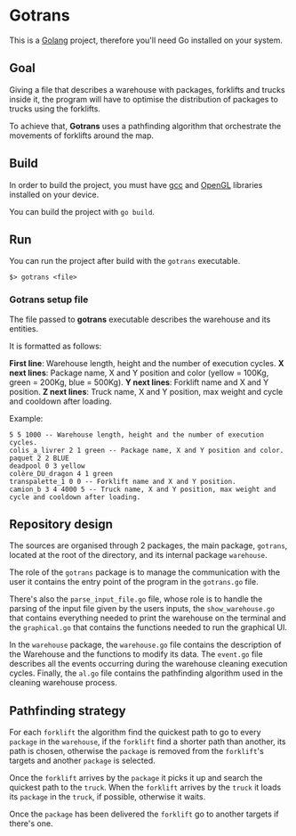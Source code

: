 # Gotrans

This is a [Golang](https://go.dev) project, therefore you'll need Go installed on your system.

## Goal

Giving a file that describes a warehouse with packages, forklifts and trucks inside it, the program
will have to optimise the distribution of packages to trucks using the forklifts.

To achieve that, **Gotrans** uses a pathfinding algorithm that orchestrate the movements of forklifts
around the map.

## Build

In order to build the project, you must have [gcc](https://gcc.gnu.org) and [OpenGL](https://www.opengl.org) libraries
installed on your device.

You can build the project with `go build`.

## Run

You can run the project after build with the `gotrans` executable.

```
$> gotrans <file>
```

### Gotrans setup file

The file passed to **gotrans** executable describes the warehouse and its entities.

It is formatted as follows:

**First line**: Warehouse length, height and the number of execution cycles.
**X next lines**: Package name, X and Y position and color (yellow = 100Kg, green = 200Kg, blue = 500Kg).
**Y next lines**: Forklift name and X and Y position.
**Z next lines**: Truck name, X and Y position, max weight and cycle and cooldown after loading.

Example:

```
5 5 1000 -- Warehouse length, height and the number of execution cycles. 
colis_a_livrer 2 1 green -- Package name, X and Y position and color.
paquet 2 2 BLUE
deadpool 0 3 yellow
colère_DU_dragon 4 1 green
transpalette_1 0 0 -- Forklift name and X and Y position.
camion_b 3 4 4000 5 -- Truck name, X and Y position, max weight and cycle and cooldown after loading.
```

## Repository design

The sources are organised through 2 packages, the main package, `gotrans`, located at the root of the
directory, and its internal package `warehouse`.

The role of the `gotrans` package is to manage the communication with the user it contains the entry point
of the program in the `gotrans.go` file.

There's also the `parse_input_file.go` file, whose role is to handle the parsing of the input file given by
the users inputs, the `show_warehouse.go` that contains everything needed to print the warehouse on the
terminal and the `graphical.go` that contains the functions needed to run the graphical UI.

In the `warehouse` package, the `warehouse.go` file contains the description of the Warehouse and the
functions to modify its data. The `event.go` file describes all the events occurring during the warehouse
cleaning execution cycles. Finally, the `al.go` file contains the pathfinding algorithm used in the cleaning
warehouse process.

## Pathfinding strategy

For each `forklift` the algorithm find the quickest path to go to every `package` in the `warehouse`,
if the `forklift` find a shorter path than another, its path is chosen, otherwise the `package` is
removed from the `forklift`'s targets and another `package` is selected.

Once the `forklift` arrives by the `package` it picks it up and search the quickest path to the `truck`.
When the `forklift` arrives by the `truck` it loads its `package` in the `truck`, if possible, otherwise it waits.

Once the `package` has been delivered the `forklift` go to another targets if there's one.
